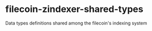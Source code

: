 # filecoin-zindexer-shared-types
Data types definitions shared among the filecoin's indexing system
